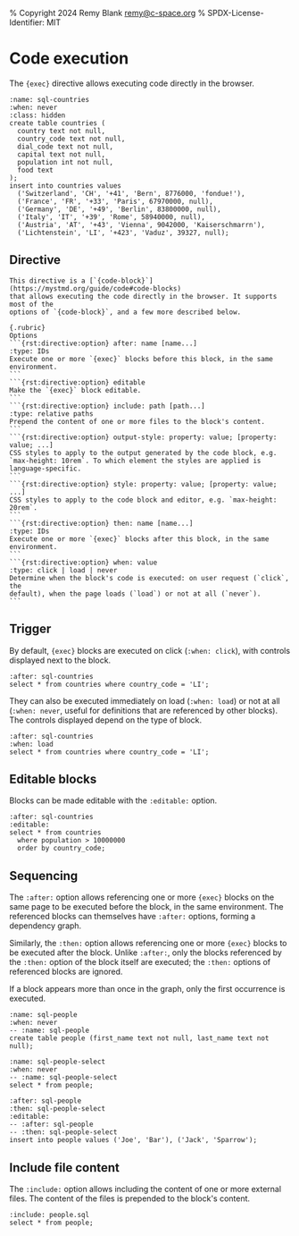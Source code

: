 % Copyright 2024 Remy Blank <remy@c-space.org>
% SPDX-License-Identifier: MIT

# Code execution

The `{exec}` directive allows executing code directly in the browser.

```{exec} sql
:name: sql-countries
:when: never
:class: hidden
create table countries (
  country text not null,
  country_code text not null,
  dial_code text not null,
  capital text not null,
  population int not null,
  food text
);
insert into countries values
  ('Switzerland', 'CH', '+41', 'Bern', 8776000, 'fondue!'),
  ('France', 'FR', '+33', 'Paris', 67970000, null),
  ('Germany', 'DE', '+49', 'Berlin', 83800000, null),
  ('Italy', 'IT', '+39', 'Rome', 58940000, null),
  ('Austria', 'AT', '+43', 'Vienna', 9042000, 'Kaiserschmarrn'),
  ('Lichtenstein', 'LI', '+423', 'Vaduz', 39327, null);
```

## Directive

````{rst:directive} .. {exec}:: language (html | python | sql)
This directive is a [`{code-block}`](https://mystmd.org/guide/code#code-blocks)
that allows executing the code directly in the browser. It supports most of the
options of `{code-block}`, and a few more described below.

{.rubric}
Options
```{rst:directive:option} after: name [name...]
:type: IDs
Execute one or more `{exec}` blocks before this block, in the same environment.
```
```{rst:directive:option} editable
Make the `{exec}` block editable.
```
```{rst:directive:option} include: path [path...]
:type: relative paths
Prepend the content of one or more files to the block's content.
```
```{rst:directive:option} output-style: property: value; [property: value; ...]
CSS styles to apply to the output generated by the code block, e.g.
`max-height: 10rem`. To which element the styles are applied is
language-specific.
```
```{rst:directive:option} style: property: value; [property: value; ...]
CSS styles to apply to the code block and editor, e.g. `max-height: 20rem`.
```
```{rst:directive:option} then: name [name...]
:type: IDs
Execute one or more `{exec}` blocks after this block, in the same environment.
```
```{rst:directive:option} when: value
:type: click | load | never
Determine when the block's code is executed: on user request (`click`, the
default), when the page loads (`load`) or not at all (`never`).
```
````

## Trigger

By default, `{exec}` blocks are executed on click (`:when: click`), with
controls displayed next to the block.

```{exec} sql
:after: sql-countries
select * from countries where country_code = 'LI';
```

They can also be executed immediately on load (`:when: load`) or not at all
(`:when: never`, useful for definitions that are referenced by other blocks).
The controls displayed depend on the type of block.

```{exec} sql
:after: sql-countries
:when: load
select * from countries where country_code = 'LI';
```

## Editable blocks

Blocks can be made editable with the `:editable:` option.

```{exec} sql
:after: sql-countries
:editable:
select * from countries
  where population > 10000000
  order by country_code;
```

## Sequencing

The `:after:` option allows referencing one or more `{exec}` blocks on the same
page to be executed before the block, in the same environment. The referenced
blocks can themselves have `:after:` options, forming a dependency graph.

Similarly, the `:then:` option allows referencing one or more `{exec}` blocks
to be executed after the block. Unlike `:after:`, only the blocks referenced by
the `:then:` option of the block itself are executed; the `:then:` options of
referenced blocks are ignored.

If a block appears more than once in the graph, only the first occurrence is
executed.

```{exec} sql
:name: sql-people
:when: never
-- :name: sql-people
create table people (first_name text not null, last_name text not null);
```

```{exec} sql
:name: sql-people-select
:when: never
-- :name: sql-people-select
select * from people;
```

```{exec} sql
:after: sql-people
:then: sql-people-select
:editable:
-- :after: sql-people
-- :then: sql-people-select
insert into people values ('Joe', 'Bar'), ('Jack', 'Sparrow');
```

## Include file content

The `:include:` option allows including the content of one or more external
files. The content of the files is prepended to the block's content.

```{exec} sql
:include: people.sql
select * from people;
```
